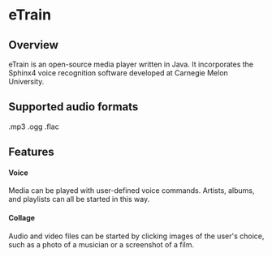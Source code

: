 # eTrain

<h2>Overview</h2>

eTrain is an open-source media player written in Java. It incorporates the Sphinx4 voice recognition software 
developed at Carnegie Melon University.

<h2>Supported audio formats</h2>

.mp3
.ogg
.flac

<h2>Features</h2>

<h4>Voice</h4>
Media can be played with user-defined voice commands. Artists, albums, and playlists can all be started in this way.

<h4>Collage</h4>
Audio and video files can be started by clicking images of the user's choice, such as a photo of a musician or a screenshot of a film. 